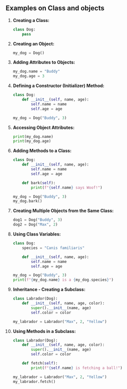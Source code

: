 ## Examples on Class and objects

1. **Creating a Class:**
   ```python
   class Dog:
       pass
   ```

2. **Creating an Object:**
   ```python
   my_dog = Dog()
   ```

3. **Adding Attributes to Objects:**
   ```python
   my_dog.name = "Buddy"
   my_dog.age = 3
   ```

4. **Defining a Constructor (Initializer) Method:**
   ```python
   class Dog:
       def __init__(self, name, age):
           self.name = name
           self.age = age

   my_dog = Dog("Buddy", 3)
   ```

5. **Accessing Object Attributes:**
   ```python
   print(my_dog.name)
   print(my_dog.age)
   ```

6. **Adding Methods to a Class:**
   ```python
   class Dog:
       def __init__(self, name, age):
           self.name = name
           self.age = age

       def bark(self):
           print(f"{self.name} says Woof!")

   my_dog = Dog("Buddy", 3)
   my_dog.bark()
   ```

7. **Creating Multiple Objects from the Same Class:**
   ```python
   dog1 = Dog("Buddy", 3)
   dog2 = Dog("Max", 2)
   ```

8. **Using Class Variables:**
   ```python
   class Dog:
       species = "Canis familiaris"

       def __init__(self, name, age):
           self.name = name
           self.age = age

   my_dog = Dog("Buddy", 3)
   print(f"{my_dog.name} is a {my_dog.species}")
   ```

9. **Inheritance - Creating a Subclass:**
   ```python
   class Labrador(Dog):
       def __init__(self, name, age, color):
           super().__init__(name, age)
           self.color = color

   my_labrador = Labrador("Max", 2, "Yellow")
   ```

10. **Using Methods in a Subclass:**
    ```python
    class Labrador(Dog):
        def __init__(self, name, age, color):
            super().__init__(name, age)
            self.color = color

        def fetch(self):
            print(f"{self.name} is fetching a ball!")

    my_labrador = Labrador("Max", 2, "Yellow")
    my_labrador.fetch()
    ```